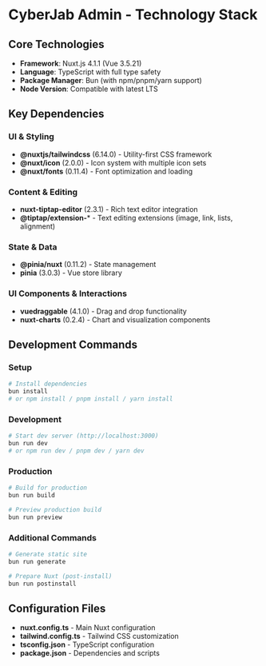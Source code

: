 # CyberJab Admin - Technology Stack

## Core Technologies
- **Framework**: Nuxt.js 4.1.1 (Vue 3.5.21)
- **Language**: TypeScript with full type safety
- **Package Manager**: Bun (with npm/pnpm/yarn support)
- **Node Version**: Compatible with latest LTS

## Key Dependencies

### UI & Styling
- **@nuxtjs/tailwindcss** (6.14.0) - Utility-first CSS framework
- **@nuxt/icon** (2.0.0) - Icon system with multiple icon sets
- **@nuxt/fonts** (0.11.4) - Font optimization and loading

### Content & Editing
- **nuxt-tiptap-editor** (2.3.1) - Rich text editor integration
- **@tiptap/extension-*** - Text editing extensions (image, link, lists, alignment)

### State & Data
- **@pinia/nuxt** (0.11.2) - State management
- **pinia** (3.0.3) - Vue store library

### UI Components & Interactions
- **vuedraggable** (4.1.0) - Drag and drop functionality
- **nuxt-charts** (0.2.4) - Chart and visualization components

## Development Commands

### Setup
```bash
# Install dependencies
bun install
# or npm install / pnpm install / yarn install
```

### Development
```bash
# Start dev server (http://localhost:3000)
bun run dev
# or npm run dev / pnpm dev / yarn dev
```

### Production
```bash
# Build for production
bun run build

# Preview production build
bun run preview
```

### Additional Commands
```bash
# Generate static site
bun run generate

# Prepare Nuxt (post-install)
bun run postinstall
```

## Configuration Files
- **nuxt.config.ts** - Main Nuxt configuration
- **tailwind.config.ts** - Tailwind CSS customization
- **tsconfig.json** - TypeScript configuration
- **package.json** - Dependencies and scripts